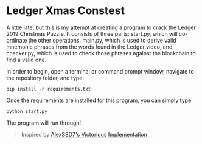 # Ledger Xmas Constest

A little late, but this is my attempt at creating a program to crack the Ledger 2019 Christmas Puzzle. It consists of three parts: start.py, which will co-ordinate the other operations, main.py, which is used to derive valid mnemonic phrases from the words found in the Ledger video, and checker.py, which is used to check those phrases against the blockchain to find a valid one.

In order to begin, open a terminal or command prompt window, navigate to the repository folder, and type:  
  
```
pip install -r requirements.txt
```
  
Once the requirements are installed for this program, you can simply type:
  
```
python start.py
```
  
The program will run through!


> Inspired by [AlexSSD7's Victorious Implementation](https://github.com/AlexSSD7/Ledger-Xmas-Contest-Victory)
